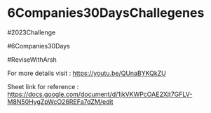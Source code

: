 # 6Companies30DaysChallegenes
 #2023Challenge

#6Companies30Days

#ReviseWithArsh

For more details visit : https://youtu.be/QUnaBYKQkZU

Sheet link for reference : https://docs.google.com/document/d/1jkVKWPcOAE2Xjt7GFLV-M8N50HygZpWcO26REFa7dZM/edit
